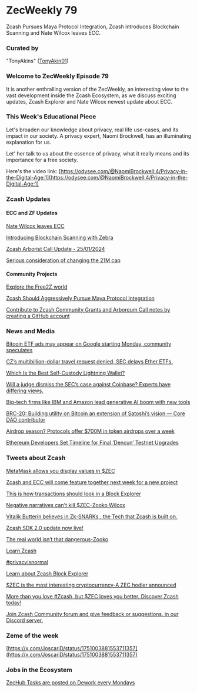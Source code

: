 # ZecWeekly 79

 Zcash Pursues Maya Protocol Integration, Zcash introduces Blockchain Scanning and Nate Wilcox leaves ECC. 
 

### Curated by

"TonyAkins" ([TonyAkin01](https://twitter.com/TonyAkins01))

### Welcome to ZecWeekly Episode 79

It is another enthralling version of the ZecWeekly, an interesting view to the vast development inside the Zcash Ecosystem, as we discuss exciting updates, Zcash Explorer and Nate Wilcox newest update about ECC. 
 

### This Week's Educational Piece

Let's broaden our knowledge about privacy, real life use-cases, and its impact in our society. A privacy expert, Naomi Brockwell, has an illuminating explanation for us. 

Let' her talk to us about the essence of privacy, what it really means and its importance for a free society. 

Here's the video link: 
[https://odysee.com/@NaomiBrockwell:4/Privacy-in-the-Digital-Age:1](https://odysee.com/@NaomiBrockwell:4/Privacy-in-the-Digital-Age:1)


### Zcash Updates

#### ECC and ZF Updates

[Nate Wilcox leaves ECC](https://forum.zcashcommunity.com/t/im-leaving-ecc/46674)

[Introducing Blockchain Scanning with Zebra](https://zfnd.org/introducing-blockchain-scanning-with-zebra/)

[ Zcash Arborist Call Update - 25/01/2024](https://www.youtube.com/watch?v=wREfP2QAFCc)

[Serious consideration of changing the 21M cap](https://forum.zcashcommunity.com/t/serious-consideration-of-changing-the-21m-cap/46649)

#### Community Projects

[Explore the Free2Z world](https://free2z.cash/tecnopapapi/zpage/what-is-zcash-and-what-is-free2z)

[Zcash Should Aggressively Pursue Maya Protocol Integration](https://forum.zcashcommunity.com/t/zcash-should-aggressively-pursue-maya-protocol-integration/46702)

[Contribute to Zcash Community Grants and Arboreum Call notes by creating a GitHub account](https://github.com/ZcashCommunityGrants/arboretum-notes/blob/main/AllArboristCallNotes/Sandblasting%20Retrospective%20-%20Summary.md)


### News and Media

[Bitcoin ETF ads may appear on Google starting Monday, community speculates](https://cointelegraph.com/news/bitcoin-etf-ads-google-crypto-community)

[CZ’s multibillion-dollar travel request denied, SEC delays Ether ETFs.](https://cointelegraph.com/magazine/czs-multibillion-dollar-travel-request-denied-sec-delays-ether-etfs-and-more-hodlers-digest-jan-21-27/)

[Which Is the Best Self-Custody Lightning Wallet?](https://www.coindesk.com/consensus-magazine/2024/01/26/which-is-the-best-self-custody-lightning-wallet/?utm_medium=referral&utm_source=rss&utm_campaign=headlines)

[Will a judge dismiss the SEC’s case against Coinbase? Experts have differing views.](https://www.theblock.co/post/274703/will-a-judge-dismiss-the-secs-case-against-coinbase-experts-have-differing-views)

[Big-tech firms like IBM and Amazon lead generative AI boom with new tools](https://cointelegraph.com/news/big-tech-ibm-amazon-ai-boom)

[BRC-20: Building utility on Bitcoin an extension of Satoshi’s vision — Core DAO contributor](https://cointelegraph.com/news/brc-20-building-utility-on-bitcoin-an-extension-of-satoshi-s-vision-core-dao-contributor)

[Airdrop season? Protocols offer $700M in token airdrops over a week](https://cointelegraph.com/news/airdrop-season-protocols-offer-700m-token-airdrops-altlayer)

[Ethereum Developers Set Timeline for Final ‘Dencun’ Testnet Upgrades](https://www.coindesk.com/tech/2024/01/25/ethereum-developers-set-timeline-for-final-dencun-testnet-upgrades/?utm_medium=referral&utm_source=rss&utm_campaign=headlines)

### Tweets about Zcash

[MetaMask allows you display values in $ZEC](https://twitter.com/ZcashEclaireur/status/1751069197881557417)

[Zcash and ECC will come feature together next week for a new project](https://twitter.com/jswihart/status/1750914703356780717)

[This is how transactions should look in a Block Explorer](https://twitter.com/free2zcash/status/1745974083039457385)

[Negative narratives can't kill $ZEC-Zooko Wilcox](https://twitter.com/zooko/status/1751343376794833063)

[Vitalik Butterin believes in Zk-SNARKs , the Tech that Zcash is built on.](https://twitter.com/rhhackett/status/942799687844851713)

[Zcash SDK 2.0 update now live!](https://twitter.com/EdgeWallet/status/1750526079897657551)

[The real world isn’t that dangerous-Zooko](https://twitter.com/zooko/status/1751403564654645639)

[Learn Zcash](https://twitter.com/zcash/status/1750942770288615873)

[#privacyisnormal](https://twitter.com/zcash/status/1750190659410051095)

[Learn about Zcash Block Explorer](https://twitter.com/ZecHub/status/1749860800829764015)

[$ZEC is the most interesting cryptocurrency-A ZEC hodler announced](https://twitter.com/ZcashForum/status/1749471121437835590)

[More than you love #Zcash, but $ZEC loves you better. Discover Zcash today!](https://twitter.com/ZecHub/status/1751350804991148379)

[Join Zcash Community forum and give feedback or suggestions, in our Discord server.](https://twitter.com/ZcashFoundation/status/1750620699838845151)

### Zeme of the week
[https://x.com/JoscariD/status/1751003881553711357](https://x.com/JoscariD/status/1751003881553711357)


### Jobs in the Ecosystem 

[ZecHub Tasks are posted on Dework every Mondays](https://app.dework.xyz/zechub-2424)
